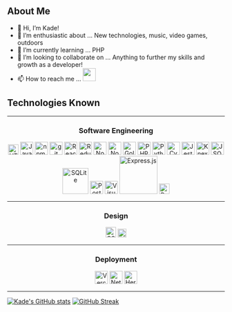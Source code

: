 <!-- <div align='center'> 
  
  <a href="https://aboutkade.netlify.app/" title="Portfolio"> ![Github Banner(small)](https://IMAGELINKHERE)
</a>
</div> -->
## About Me

- 👋 Hi, I’m Kade!
- 👀 I’m enthusiastic about ... New technologies, music, video games, outdoors
- 🌱 I’m currently learning ... PHP
- 💞️ I’m looking to collaborate on ... Anything to further my skills and growth as a developer!
- 📫 How to reach me ... <a href="https://www.linkedin.com/in/kadeg/"><img src="https://camo.githubusercontent.com/c8a9c5b414cd812ad6a97a46c29af67239ddaeae08c41724ff7d945fb4c047e5/68747470733a2f2f6564656e742e6769746875622e696f2f537570657254696e7949636f6e732f696d616765732f7376672f6c696e6b6564696e2e737667" width="30"></a>

## Technologies Known

---

<h3 align="center">Software Engineering</h3>
<div align="center">
  <a href="https://html.spec.whatwg.org/multipage/"><img src="https://raw.githubusercontent.com/get-icon/geticon/fc0f660daee147afb4a56c64e12bde6486b73e39/icons/html-5.svg" width="24" title="HTML5"></a>
  <a href="https://www.javascript.com/"><img src="https://raw.githubusercontent.com/get-icon/geticon/fc0f660daee147afb4a56c64e12bde6486b73e39/icons/javascript.svg" width="30" title="JavaScript"></a>
  <a href="https://www.npmjs.com/"><img src="https://raw.githubusercontent.com/get-icon/geticon/fc0f660daee147afb4a56c64e12bde6486b73e39/icons/npm.svg" width="30" title="npm.js"></a>
  <a href="https://git-scm.com/"><img src="https://raw.githubusercontent.com/get-icon/geticon/fc0f660daee147afb4a56c64e12bde6486b73e39/icons/git-icon.svg" width="30" title="git"></a>
  <a href="https://reactjs.org/"><img src="https://raw.githubusercontent.com/get-icon/geticon/fc0f660daee147afb4a56c64e12bde6486b73e39/icons/react.svg" width="30" title="React.js"></a>
  <a href="https://redux.js.org/"><img src="https://raw.githubusercontent.com/get-icon/geticon/fc0f660daee147afb4a56c64e12bde6486b73e39/icons/redux.svg" width="30" title="Redux"></a>
  <a href="https://nodejs.org/en/"><img src="https://raw.githubusercontent.com/get-icon/geticon/fc0f660daee147afb4a56c64e12bde6486b73e39/icons/nodejs-icon.svg" width="30" title="Node.js"></a>
  <a href="https://nodemon.io/"><img src="https://raw.githubusercontent.com/get-icon/geticon/fc0f660daee147afb4a56c64e12bde6486b73e39/icons/nodemon.svg" width="30" title="Nodemon"></a>
   <a href="https://go.dev/"><img src="https://cdn.jsdelivr.net/gh/devicons/devicon/icons/go/go-original-wordmark.svg" width="30" title="Golang"></a>
   <a href="https://www.php.net/"><img src="https://cdn.jsdelivr.net/gh/devicons/devicon/icons/php/php-original.svg" width="30" title="PHP"></a>
  <a href="https://www.python.org/"><img src="https://raw.githubusercontent.com/get-icon/geticon/fc0f660daee147afb4a56c64e12bde6486b73e39/icons/python.svg" width="30" title="Python"></a>
  <a href="https://www.cypress.io/"><img src="https://github.com/get-icon/geticon/blob/master/icons/cypress.svg" width="30" title="Cypress"></a>
  <a href="https://jestjs.io/"><img src="https://raw.githubusercontent.com/get-icon/geticon/fc0f660daee147afb4a56c64e12bde6486b73e39/icons/jest.svg" width="30" title="Jest"></a>
  <a href="https://knexjs.org/"><img src="https://raw.githubusercontent.com/get-icon/geticon/fc0f660daee147afb4a56c64e12bde6486b73e39/icons/knex.svg" width="30" title="Knex.js"></a>
  <a href="https://www.json.org/json-en.html"><img src="https://raw.githubusercontent.com/get-icon/geticon/fc0f660daee147afb4a56c64e12bde6486b73e39/icons/json.svg" width="30" title="JSON"></a>
  <a href="https://sqlitestudio.pl/"><img src="https://raw.githubusercontent.com/get-icon/geticon/fc0f660daee147afb4a56c64e12bde6486b73e39/icons/sqlite.svg" width="60" title="SQLite"></a>
  <a href="https://www.postgresql.org/"><img src="https://raw.githubusercontent.com/get-icon/geticon/fc0f660daee147afb4a56c64e12bde6486b73e39/icons/postgresql-logo.svg" width="30" title="PostgreSQL"></a>
  <a href="https://code.visualstudio.com/"><img src="https://raw.githubusercontent.com/get-icon/geticon/fc0f660daee147afb4a56c64e12bde6486b73e39/icons/visual-studio-code.svg" width="30" title="Visual Studio Code"></a>
  <a href="https://expressjs.com/"><img src="https://raw.githubusercontent.com/get-icon/geticon/fc0f660daee147afb4a56c64e12bde6486b73e39/icons/express.svg" width="88" title="Express.js"></a>
  <a href="https://reactrouter.com/"><img src="https://raw.githubusercontent.com/get-icon/geticon/fc0f660daee147afb4a56c64e12bde6486b73e39/icons/react-router.svg" height="24" title="React-Router"></a>
</div>

---

<h3 align="center">Design</h3>
<div align="center">
  <a href="https://www.w3.org/TR/CSS/"><img src="https://raw.githubusercontent.com/get-icon/geticon/fc0f660daee147afb4a56c64e12bde6486b73e39/icons/css-3.svg" width="24" title="CSS3"></a>
  <a href="https://www.figma.com/"><img src="https://raw.githubusercontent.com/get-icon/geticon/fc0f660daee147afb4a56c64e12bde6486b73e39/icons/figma.svg" width="20" title="Figma"></a>
</div>

---

<h3 align="center">Deployment</h3>
<div align="center">
  <a href="https://vercel.com/"><img src="https://raw.githubusercontent.com/get-icon/geticon/fc0f660daee147afb4a56c64e12bde6486b73e39/icons/vercel.svg" width="30" title="Vercel"></a>
  <a href="https://www.netlify.com/"><img src="https://raw.githubusercontent.com/get-icon/geticon/fc0f660daee147afb4a56c64e12bde6486b73e39/icons/netlify.svg" width="30" title="Netlify"></a>
  <a href="https://www.heroku.com/"><img src="https://raw.githubusercontent.com/get-icon/geticon/fc0f660daee147afb4a56c64e12bde6486b73e39/icons/heroku-icon.svg" width="30" title="Heroku"></a>
</div>

---
<!---
cyberkade/cyberkade is a ✨ special ✨ repository because its `README.md` (this file) appears on your GitHub profile.
You can click the Preview link to take a look at your changes.
--->
[![Kade's GitHub stats](https://github-readme-stats.vercel.app/api?username=cyberkade)](https://github.com/anuraghazra/github-readme-stats)
[![GitHub Streak](https://github-readme-streak-stats.herokuapp.com/?user=cyberkade)](https://git.io/streak-stats)
